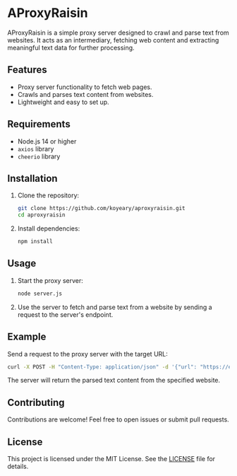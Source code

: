 # AProxyRaisin

AProxyRaisin is a simple proxy server designed to crawl and parse text from websites. It acts as an intermediary, fetching web content and extracting meaningful text data for further processing.

## Features

- Proxy server functionality to fetch web pages.
- Crawls and parses text content from websites.
- Lightweight and easy to set up.

## Requirements

- Node.js 14 or higher
- `axios` library
- `cheerio` library

## Installation

1. Clone the repository:

   ```bash
   git clone https://github.com/koyeary/aproxyraisin.git
   cd aproxyraisin
   ```

2. Install dependencies:
   ```bash
   npm install
   ```

## Usage

1. Start the proxy server:

   ```bash
   node server.js
   ```

2. Use the server to fetch and parse text from a website by sending a request to the server's endpoint.

## Example

Send a request to the proxy server with the target URL:

```bash
curl -X POST -H "Content-Type: application/json" -d '{"url": "https://example.com"}' http://localhost:5000/crawl
```

The server will return the parsed text content from the specified website.

## Contributing

Contributions are welcome! Feel free to open issues or submit pull requests.

## License

This project is licensed under the MIT License. See the [LICENSE](LICENSE) file for details.
